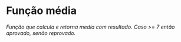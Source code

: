 # Função média
_Função que calcula e retorna media com resultado. Caso >= 7 então aprovado, senão reprovado._
